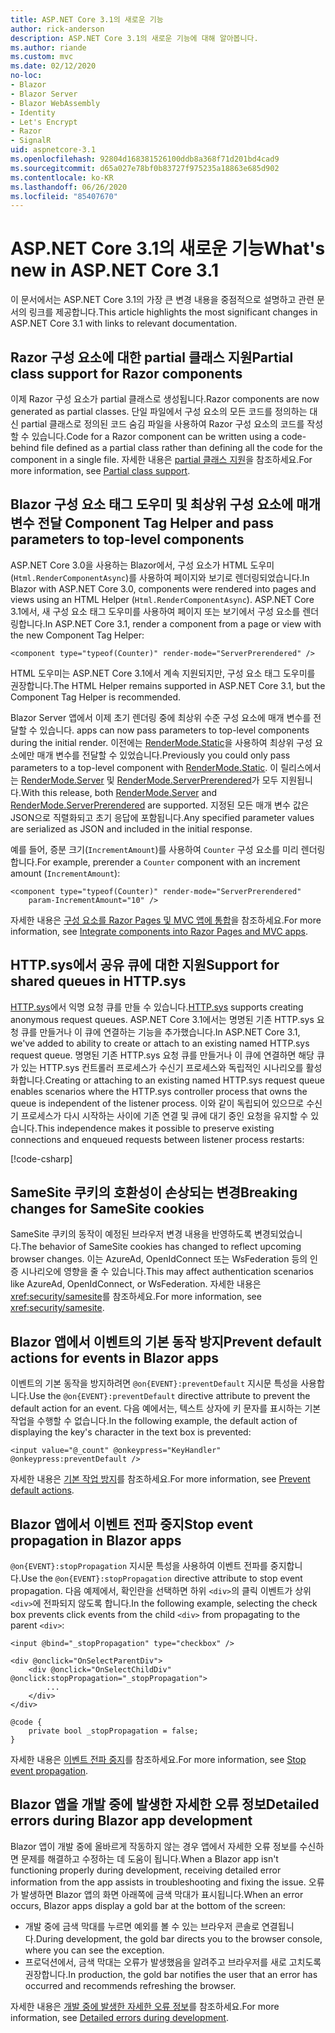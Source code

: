 ```yaml
---
title: ASP.NET Core 3.1의 새로운 기능
author: rick-anderson
description: ASP.NET Core 3.1의 새로운 기능에 대해 알아봅니다.
ms.author: riande
ms.custom: mvc
ms.date: 02/12/2020
no-loc:
- Blazor
- Blazor Server
- Blazor WebAssembly
- Identity
- Let's Encrypt
- Razor
- SignalR
uid: aspnetcore-3.1
ms.openlocfilehash: 92804d168381526100ddb8a368f71d201bd4cad9
ms.sourcegitcommit: d65a027e78bf0b83727f975235a18863e685d902
ms.contentlocale: ko-KR
ms.lasthandoff: 06/26/2020
ms.locfileid: "85407670"
---
```

# <a name="whats-new-in-aspnet-core-31"></a><span data-ttu-id="7ccc1-103">ASP.NET Core 3.1의 새로운 기능</span><span class="sxs-lookup"><span data-stu-id="7ccc1-103">What's new in ASP.NET Core 3.1</span></span>

<span data-ttu-id="7ccc1-104">이 문서에서는 ASP.NET Core 3.1의 가장 큰 변경 내용을 중점적으로 설명하고 관련 문서의 링크를 제공합니다.</span><span class="sxs-lookup"><span data-stu-id="7ccc1-104">This article highlights the most significant changes in ASP.NET Core 3.1 with links to relevant documentation.</span></span>

## <a name="partial-class-support-for-razor-components"></a><span data-ttu-id="7ccc1-105">Razor 구성 요소에 대한 partial 클래스 지원</span><span class="sxs-lookup"><span data-stu-id="7ccc1-105">Partial class support for Razor components</span></span>

<span data-ttu-id="7ccc1-106">이제 Razor 구성 요소가 partial 클래스로 생성됩니다.</span><span class="sxs-lookup"><span data-stu-id="7ccc1-106">Razor components are now generated as partial classes.</span></span> <span data-ttu-id="7ccc1-107">단일 파일에서 구성 요소의 모든 코드를 정의하는 대신 partial 클래스로 정의된 코드 숨김 파일을 사용하여 Razor 구성 요소의 코드를 작성할 수 있습니다.</span><span class="sxs-lookup"><span data-stu-id="7ccc1-107">Code for a Razor component can be written using a code-behind file defined as a partial class rather than defining all the code for the component in a single file.</span></span> <span data-ttu-id="7ccc1-108">자세한 내용은 [partial 클래스 지원](xref:blazor/components/index#partial-class-support)을 참조하세요.</span><span class="sxs-lookup"><span data-stu-id="7ccc1-108">For more information, see [Partial class support](xref:blazor/components/index#partial-class-support).</span></span>

## <a name="blazor-component-tag-helper-and-pass-parameters-to-top-level-components"></a>Blazor<span data-ttu-id="7ccc1-109"> 구성 요소 태그 도우미 및 최상위 구성 요소에 매개 변수 전달</span><span class="sxs-lookup"><span data-stu-id="7ccc1-109"> Component Tag Helper and pass parameters to top-level components</span></span>

<span data-ttu-id="7ccc1-110">ASP.NET Core 3.0을 사용하는 Blazor에서, 구성 요소가 HTML 도우미(`Html.RenderComponentAsync`)를 사용하여 페이지와 보기로 렌더링되었습니다.</span><span class="sxs-lookup"><span data-stu-id="7ccc1-110">In Blazor with ASP.NET Core 3.0, components were rendered into pages and views using an HTML Helper (`Html.RenderComponentAsync`).</span></span> <span data-ttu-id="7ccc1-111">ASP.NET Core 3.1에서, 새 구성 요소 태그 도우미를 사용하여 페이지 또는 보기에서 구성 요소를 렌더링합니다.</span><span class="sxs-lookup"><span data-stu-id="7ccc1-111">In ASP.NET Core 3.1, render a component from a page or view with the new Component Tag Helper:</span></span>

```cshtml
<component type="typeof(Counter)" render-mode="ServerPrerendered" />
```

<span data-ttu-id="7ccc1-112">HTML 도우미는 ASP.NET Core 3.1에서 계속 지원되지만, 구성 요소 태그 도우미를 권장합니다.</span><span class="sxs-lookup"><span data-stu-id="7ccc1-112">The HTML Helper remains supported in ASP.NET Core 3.1, but the Component Tag Helper is recommended.</span></span>

Blazor Server<span data-ttu-id="7ccc1-113"> 앱에서 이제 초기 렌더링 중에 최상위 수준 구성 요소에 매개 변수를 전달할 수 있습니다.</span><span class="sxs-lookup"><span data-stu-id="7ccc1-113"> apps can now pass parameters to top-level components during the initial render.</span></span> <span data-ttu-id="7ccc1-114">이전에는 [RenderMode.Static](xref:Microsoft.AspNetCore.Mvc.Rendering.RenderMode.Static)을 사용하여 최상위 구성 요소에만 매개 변수를 전달할 수 있었습니다.</span><span class="sxs-lookup"><span data-stu-id="7ccc1-114">Previously you could only pass parameters to a top-level component with [RenderMode.Static](xref:Microsoft.AspNetCore.Mvc.Rendering.RenderMode.Static).</span></span> <span data-ttu-id="7ccc1-115">이 릴리스에서는 [RenderMode.Server](xref:Microsoft.AspNetCore.Mvc.Rendering.RenderMode.Server) 및 [RenderMode.ServerPrerendered](xref:Microsoft.AspNetCore.Mvc.Rendering.RenderMode.ServerPrerendered)가 모두 지원됩니다.</span><span class="sxs-lookup"><span data-stu-id="7ccc1-115">With this release, both [RenderMode.Server](xref:Microsoft.AspNetCore.Mvc.Rendering.RenderMode.Server) and [RenderMode.ServerPrerendered](xref:Microsoft.AspNetCore.Mvc.Rendering.RenderMode.ServerPrerendered) are supported.</span></span> <span data-ttu-id="7ccc1-116">지정된 모든 매개 변수 값은 JSON으로 직렬화되고 초기 응답에 포함됩니다.</span><span class="sxs-lookup"><span data-stu-id="7ccc1-116">Any specified parameter values are serialized as JSON and included in the initial response.</span></span>

<span data-ttu-id="7ccc1-117">예를 들어, 증분 크기(`IncrementAmount`)를 사용하여 `Counter` 구성 요소를 미리 렌더링합니다.</span><span class="sxs-lookup"><span data-stu-id="7ccc1-117">For example, prerender a `Counter` component with an increment amount (`IncrementAmount`):</span></span>

```cshtml
<component type="typeof(Counter)" render-mode="ServerPrerendered" 
    param-IncrementAmount="10" />
```

<span data-ttu-id="7ccc1-118">자세한 내용은 [구성 요소를 Razor Pages 및 MVC 앱에 통합](xref:blazor/components/integrate-components-into-razor-pages-and-mvc-apps)을 참조하세요.</span><span class="sxs-lookup"><span data-stu-id="7ccc1-118">For more information, see [Integrate components into Razor Pages and MVC apps](xref:blazor/components/integrate-components-into-razor-pages-and-mvc-apps).</span></span>

## <a name="support-for-shared-queues-in-httpsys"></a><span data-ttu-id="7ccc1-119">HTTP.sys에서 공유 큐에 대한 지원</span><span class="sxs-lookup"><span data-stu-id="7ccc1-119">Support for shared queues in HTTP.sys</span></span>

<span data-ttu-id="7ccc1-120">[HTTP.sys](xref:fundamentals/servers/httpsys)에서 익명 요청 큐를 만들 수 있습니다.</span><span class="sxs-lookup"><span data-stu-id="7ccc1-120">[HTTP.sys](xref:fundamentals/servers/httpsys) supports creating anonymous request queues.</span></span> <span data-ttu-id="7ccc1-121">ASP.NET Core 3.1에서는 명명된 기존 HTTP.sys 요청 큐를 만들거나 이 큐에 연결하는 기능을 추가했습니다.</span><span class="sxs-lookup"><span data-stu-id="7ccc1-121">In ASP.NET Core 3.1, we've added to ability to create or attach to an existing named HTTP.sys request queue.</span></span> <span data-ttu-id="7ccc1-122">명명된 기존 HTTP.sys 요청 큐를 만들거나 이 큐에 연결하면 해당 큐가 있는 HTTP.sys 컨트롤러 프로세스가 수신기 프로세스와 독립적인 시나리오를 활성화합니다.</span><span class="sxs-lookup"><span data-stu-id="7ccc1-122">Creating or attaching to an existing named HTTP.sys request queue enables scenarios where the HTTP.sys controller process that owns the queue is independent of the listener process.</span></span> <span data-ttu-id="7ccc1-123">이와 같이 독립되어 있으므로 수신기 프로세스가 다시 시작하는 사이에 기존 연결 및 큐에 대기 중인 요청을 유지할 수 있습니다.</span><span class="sxs-lookup"><span data-stu-id="7ccc1-123">This independence makes it possible to preserve existing connections and enqueued requests between listener process restarts:</span></span>

[!code-csharp[](sample/Program.cs?name=snippet)]

## <a name="breaking-changes-for-samesite-cookies"></a><span data-ttu-id="7ccc1-124">SameSite 쿠키의 호환성이 손상되는 변경</span><span class="sxs-lookup"><span data-stu-id="7ccc1-124">Breaking changes for SameSite cookies</span></span>

<span data-ttu-id="7ccc1-125">SameSite 쿠키의 동작이 예정된 브라우저 변경 내용을 반영하도록 변경되었습니다.</span><span class="sxs-lookup"><span data-stu-id="7ccc1-125">The behavior of SameSite cookies has changed to reflect upcoming browser changes.</span></span> <span data-ttu-id="7ccc1-126">이는 AzureAd, OpenIdConnect 또는 WsFederation 등의 인증 시나리오에 영향을 줄 수 있습니다.</span><span class="sxs-lookup"><span data-stu-id="7ccc1-126">This may affect authentication scenarios like AzureAd, OpenIdConnect, or WsFederation.</span></span> <span data-ttu-id="7ccc1-127">자세한 내용은 <xref:security/samesite>를 참조하세요.</span><span class="sxs-lookup"><span data-stu-id="7ccc1-127">For more information, see <xref:security/samesite>.</span></span>

## <a name="prevent-default-actions-for-events-in-blazor-apps"></a><span data-ttu-id="7ccc1-128">Blazor 앱에서 이벤트의 기본 동작 방지</span><span class="sxs-lookup"><span data-stu-id="7ccc1-128">Prevent default actions for events in Blazor apps</span></span>

<span data-ttu-id="7ccc1-129">이벤트의 기본 동작을 방지하려면 `@on{EVENT}:preventDefault` 지시문 특성을 사용합니다.</span><span class="sxs-lookup"><span data-stu-id="7ccc1-129">Use the `@on{EVENT}:preventDefault` directive attribute to prevent the default action for an event.</span></span> <span data-ttu-id="7ccc1-130">다음 예에서는, 텍스트 상자에 키 문자를 표시하는 기본 작업을 수행할 수 없습니다.</span><span class="sxs-lookup"><span data-stu-id="7ccc1-130">In the following example, the default action of displaying the key's character in the text box is prevented:</span></span>

```razor
<input value="@_count" @onkeypress="KeyHandler" @onkeypress:preventDefault />
```

<span data-ttu-id="7ccc1-131">자세한 내용은 [기본 작업 방지](xref:blazor/components/event-handling#prevent-default-actions)를 참조하세요.</span><span class="sxs-lookup"><span data-stu-id="7ccc1-131">For more information, see [Prevent default actions](xref:blazor/components/event-handling#prevent-default-actions).</span></span>

## <a name="stop-event-propagation-in-blazor-apps"></a><span data-ttu-id="7ccc1-132">Blazor 앱에서 이벤트 전파 중지</span><span class="sxs-lookup"><span data-stu-id="7ccc1-132">Stop event propagation in Blazor apps</span></span>

<span data-ttu-id="7ccc1-133">`@on{EVENT}:stopPropagation` 지시문 특성을 사용하여 이벤트 전파를 중지합니다.</span><span class="sxs-lookup"><span data-stu-id="7ccc1-133">Use the `@on{EVENT}:stopPropagation` directive attribute to stop event propagation.</span></span> <span data-ttu-id="7ccc1-134">다음 예제에서, 확인란을 선택하면 하위 `<div>`의 클릭 이벤트가 상위 `<div>`에 전파되지 않도록 합니다.</span><span class="sxs-lookup"><span data-stu-id="7ccc1-134">In the following example, selecting the check box prevents click events from the child `<div>` from propagating to the parent `<div>`:</span></span>

```razor
<input @bind="_stopPropagation" type="checkbox" />

<div @onclick="OnSelectParentDiv">
    <div @onclick="OnSelectChildDiv" @onclick:stopPropagation="_stopPropagation">
        ...
    </div>
</div>

@code {
    private bool _stopPropagation = false;
}
```

<span data-ttu-id="7ccc1-135">자세한 내용은 [이벤트 전파 중지](xref:blazor/components/event-handling#stop-event-propagation)를 참조하세요.</span><span class="sxs-lookup"><span data-stu-id="7ccc1-135">For more information, see [Stop event propagation](xref:blazor/components/event-handling#stop-event-propagation).</span></span>

## <a name="detailed-errors-during-blazor-app-development"></a><span data-ttu-id="7ccc1-136">Blazor 앱을 개발 중에 발생한 자세한 오류 정보</span><span class="sxs-lookup"><span data-stu-id="7ccc1-136">Detailed errors during Blazor app development</span></span>

<span data-ttu-id="7ccc1-137">Blazor 앱이 개발 중에 올바르게 작동하지 않는 경우 앱에서 자세한 오류 정보를 수신하면 문제를 해결하고 수정하는 데 도움이 됩니다.</span><span class="sxs-lookup"><span data-stu-id="7ccc1-137">When a Blazor app isn't functioning properly during development, receiving detailed error information from the app assists in troubleshooting and fixing the issue.</span></span> <span data-ttu-id="7ccc1-138">오류가 발생하면 Blazor 앱의 화면 아래쪽에 금색 막대가 표시됩니다.</span><span class="sxs-lookup"><span data-stu-id="7ccc1-138">When an error occurs, Blazor apps display a gold bar at the bottom of the screen:</span></span>

* <span data-ttu-id="7ccc1-139">개발 중에 금색 막대를 누르면 예외를 볼 수 있는 브라우저 콘솔로 연결됩니다.</span><span class="sxs-lookup"><span data-stu-id="7ccc1-139">During development, the gold bar directs you to the browser console, where you can see the exception.</span></span>
* <span data-ttu-id="7ccc1-140">프로덕션에서, 금색 막대는 오류가 발생했음을 알려주고 브라우저를 새로 고치도록 권장합니다.</span><span class="sxs-lookup"><span data-stu-id="7ccc1-140">In production, the gold bar notifies the user that an error has occurred and recommends refreshing the browser.</span></span>

<span data-ttu-id="7ccc1-141">자세한 내용은 [개발 중에 발생한 자세한 오류 정보](xref:blazor/fundamentals/handle-errors#detailed-errors-during-development)를 참조하세요.</span><span class="sxs-lookup"><span data-stu-id="7ccc1-141">For more information, see [Detailed errors during development](xref:blazor/fundamentals/handle-errors#detailed-errors-during-development).</span></span>
